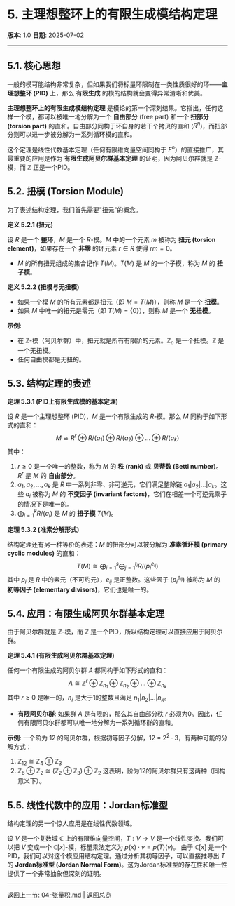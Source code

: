 # 5. 主理想整环上的有限生成模结构定理

**版本**: 1.0
**日期**: 2025-07-02

---

## 5.1. 核心思想

一般的模可能结构非常复杂，但如果我们将标量环限制在一类性质很好的环——**主理想整环 (PID)** 上，那么 **有限生成** 的模的结构就会变得异常清晰和优美。

**主理想整环上的有限生成模结构定理** 是模论的第一个深刻结果。它指出，任何这样一个模，都可以被唯一地分解为一个 **自由部分** (free part) 和一个 **扭部分 (torsion part)** 的直和。自由部分同构于环自身的若干个拷贝的直和 ($R^n$)，而扭部分则可以进一步被分解为一系列循环模的直和。

这个定理是线性代数基本定理（任何有限维向量空间同构于 $F^n$）的直接推广，其最重要的应用是作为 **有限生成阿贝尔群基本定理** 的证明，因为阿贝尔群就是 $\mathbb{Z}$-模，而 $\mathbb{Z}$ 正是一个PID。

## 5.2. 扭模 (Torsion Module)

为了表述结构定理，我们首先需要"扭元"的概念。

**定义 5.2.1 (扭元)**

设 $R$ 是一个 **整环**，$M$ 是一个 $R$-模。$M$ 中的一个元素 $m$ 被称为 **扭元 (torsion element)**，如果存在一个 **非零** 的环元素 $r \in R$ 使得 $rm=0$。

* $M$ 的所有扭元组成的集合记作 $T(M)$。$T(M)$ 是 $M$ 的一个子模，称为 $M$ 的 **扭子模**。

**定义 5.2.2 (扭模与无扭模)**

* 如果一个模 $M$ 的所有元素都是扭元（即 $M=T(M)$），则称 $M$ 是一个 **扭模**。
* 如果 $M$ 中唯一的扭元是零元（即 $T(M)=\{0\}$），则称 $M$ 是一个 **无扭模**。

**示例**:

* 在 $\mathbb{Z}$-模（阿贝尔群）中，扭元就是所有有限阶的元素。$\mathbb{Z}_n$ 是一个扭模。$\mathbb{Z}$ 是一个无扭模。
* 任何自由模都是无扭的。

## 5.3. 结构定理的表述

**定理 5.3.1 (PID上有限生成模的基本定理)**

设 $R$ 是一个主理想整环 (PID)，$M$ 是一个有限生成的 $R$-模。那么 $M$ 同构于如下形式的直和：
$$
M \cong R^r \oplus R/(a_1) \oplus R/(a_2) \oplus \dots \oplus R/(a_k)
$$
其中：

1. $r \ge 0$ 是一个唯一的整数，称为 $M$ 的 **秩 (rank)** 或 **贝蒂数 (Betti number)**。$R^r$ 是 $M$ 的 **自由部分**。
2. $a_1, a_2, \dots, a_k$ 是 $R$ 中一系列非零、非可逆元，它们满足整除链 $a_1 | a_2 | \dots | a_k$。这些 $a_i$ 被称为 $M$ 的 **不变因子 (invariant factors)**，它们在相差一个可逆元乘子的情况下是唯一的。
3. $\bigoplus_{i=1}^k R/(a_i)$ 是 $M$ 的 **扭子模** $T(M)$。

**定理 5.3.2 (准素分解形式)**

结构定理还有另一种等价的表述：$M$ 的扭部分可以被分解为 **准素循环模 (primary cyclic modules)** 的直和：
$$
T(M) \cong \bigoplus_{i=1}^s \bigoplus_{j=1}^{t_i} R/(p_i^{e_{ij}})
$$
其中 $p_i$ 是 $R$ 中的素元（不可约元），$e_{ij}$ 是正整数。这些因子 $(p_i^{e_{ij}})$ 被称为 $M$ 的 **初等因子 (elementary divisors)**，它们也是唯一的。

## 5.4. 应用：有限生成阿贝尔群基本定理

由于阿贝尔群就是 $\mathbb{Z}$-模，而 $\mathbb{Z}$ 是一个PID，所以结构定理可以直接应用于阿贝尔群。

**定理 5.4.1 (有限生成阿贝尔群基本定理)**

任何一个有限生成的阿贝尔群 $A$ 都同构于如下形式的直和：
$$
A \cong \mathbb{Z}^r \oplus \mathbb{Z}_{n_1} \oplus \mathbb{Z}_{n_2} \oplus \dots \oplus \mathbb{Z}_{n_k}
$$
其中 $r \ge 0$ 是唯一的，$n_i$ 是大于1的整数且满足 $n_1 | n_2 | \dots | n_k$。

* **有限阿贝尔群**: 如果群 $A$ 是有限的，那么其自由部分秩 $r$ 必须为0。因此，任何有限阿贝尔群都可以唯一地分解为一系列循环群的直和。

**示例**:
一个阶为 12 的阿贝尔群，根据初等因子分解，12 = $2^2 \cdot 3$，有两种可能的分解方式：

1. $\mathbb{Z}_{12} \cong \mathbb{Z}_4 \oplus \mathbb{Z}_3$
2. $\mathbb{Z}_6 \oplus \mathbb{Z}_2 \cong (\mathbb{Z}_2 \oplus \mathbb{Z}_3) \oplus \mathbb{Z}_2$
这表明，阶为12的阿贝尔群只有这两种（同构意义下）。

## 5.5. 线性代数中的应用：Jordan标准型

结构定理的另一个惊人应用是在线性代数领域。

设 $V$ 是一个复数域 $\mathbb{C}$ 上的有限维向量空间，$T: V \to V$ 是一个线性变换。我们可以把 $V$ 变成一个 $\mathbb{C}[x]$-模，标量乘法定义为 $p(x) \cdot v = p(T)(v)$。
由于 $\mathbb{C}[x]$ 是一个PID，我们可以对这个模应用结构定理。通过分析其初等因子，可以直接推导出 $T$ 的 **Jordan标准型 (Jordan Normal Form)**。这为Jordan标准型的存在性和唯一性提供了一个非常抽象但深刻的证明。

---
[返回上一节: 04-张量积.md](./04-张量积.md) | [返回总览](./00-模论总览.md)
